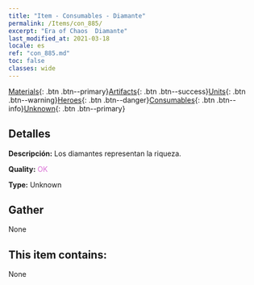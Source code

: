 ```yaml
---
title: "Item - Consumables - Diamante"
permalink: /Items/con_885/
excerpt: "Era of Chaos  Diamante"
last_modified_at: 2021-03-18
locale: es
ref: "con_885.md"
toc: false
classes: wide
---
```

 [Materials](/es/Items/){: .btn .btn--primary}[Artifacts](/es/Items/Artifacts/){: .btn .btn--success}[Units](/es/Items/Units/){: .btn .btn--warning}[Heroes](/es/Items/Heroes/){: .btn .btn--danger}[Consumables](/es/Items/Consumables/){: .btn .btn--info}[Unknown](/es/Items/Unknown/){: .btn .btn--primary}

## Detalles
 **Descripción:** Los diamantes representan la riqueza.

 **Quality:** <span style="color: #DA70D6">OK</span>

 **Type:** Unknown

## Gather

  None

## This item contains:

  None

